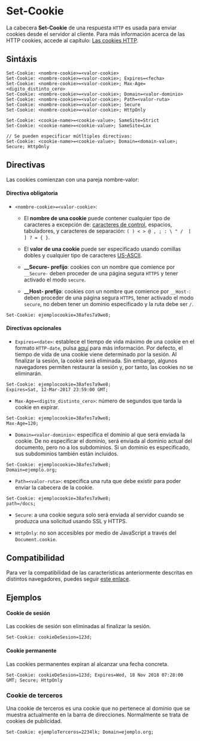 # Set-Cookie

La cabecera **Set-Cookie** de una respuesta `HTTP` es usada para enviar cookies
desde el servidor al cliente. Para más información acerca de las HTTP cookies,
accede al capítulo: [Las cookies HTTP](./http-cookies.md).

## Sintáxis

```
Set-Cookie: <nombre-cookie>=<valor-cookie>
Set-Cookie: <nombre-cookie>=<valor-cookie>; Expires=<fecha>
Set-Cookie: <nombre-cookie>=<valor-cookie>; Max-Age=<digito_distinto_cero>
Set-Cookie: <nombre-cookie>=<valor-cookie>; Domain=<valor-dominio>
Set-Cookie: <nombre-cookie>=<valor-cookie>; Path=<valor-ruta>
Set-Cookie: <nombre-cookie>=<valor-cookie>; Secure
Set-Cookie: <nombre-cookie>=<valor-cookie>; HttpOnly

Set-Cookie: <cookie-name>=<cookie-value>; SameSite=Strict
Set-Cookie: <cookie-name>=<cookie-value>; SameSite=Lax

// Se pueden especificar mútltiples directivas:
Set-Cookie: <cookie-name>=<cookie-value>; Domain=<domain-value>; Secure; HttpOnly

```


## Directivas

Las cookies comienzan con una pareja nombre-valor:

#### Directiva obligatoria

* `<nombre-cookie>=<valor-cookie>`:

  * El **nombre de una cookie** puede contener cualquier tipo de caracteres a
excepción de: [caracteres de control](https://es.wikipedia.org/wiki/Carácter_de_control),
espacios, tabuladores, y caracteres de separación:  `( ) < > @ , ; : \ " /  [ ] ? = { }`.

  * El **valor de una cookie** puede ser especificado usando comillas dobles
  y cualquier tipo de caracteres [US-ASCII](http://www.columbia.edu/kermit/ascii.html).

  * **__Secure- prefijo**: cookies con un nombre que comience por
  `__Secure-` deben proceder de una página segura `HTTPS` y tener activado
  el modo `secure`.

  * **__Host- prefijo**: cookies con un nombre que comience por
  `__Host-`: deben proceder de una página segura `HTTPS`, tener activado
  el modo `secure`, no deben tener un dominio especificado y la ruta debe
  ser `/`.

```
Set-Cookie: ejemplocookie=38afes7a9we8;
```
#### Directivas opcionales

* `Expires=<date>`: establece el tiempo de vida máximo de una cookie en el formato `HTTP-date`, pulsa [aquí](https://developer.mozilla.org/en-US/docs/Web/HTTP/Headers/Date)
para más información. Por defecto, el tiempo de vida de una cookie viene
determinado por la sesión. Al finalizar la sesión, la cookie será eliminada.
Sin embargo, algunos navegadores permiten restaurar la sesión y, por tanto,
las cookies no se eliminarán.


```
Set-Cookie: ejemplocookie=38afes7a9we8;
Expires=Sat, 12-Mar-2017 23:59:00 GMT;
```

* `Max-Age=<digito_distinto_cero>`: número de segundos que tarda la cookie
en expirar.

```
Set-Cookie: ejemplocookie=38afes7a9we8;
Max-Age=120;
```

* `Domain=<valor-dominio>`: especifica el dominio al que será enviada la
cookie. De no especificar el dominio, será enviada al dominio actual del
documento, pero no a los subdominios. Si un dominio es especificado, sus
subdominios también están incluidos.

```
Set-Cookie: ejemplocookie=38afes7a9we8;
Domain=ejemplo.org;
```

* `Path=<valor-ruta>`: especifica una ruta que debe existir para poder
enviar la cabecera de la cookie.

```
Set-Cookie: ejemplocookie=38afes7a9we8;
path=/docs;
```

* `Secure`: a una cookie segura solo será enviada al servidor cuando se
produzca una solicitud usando SSL y HTTPS.

* `HttpOnly`: no son accesibles por medio de JavaScript a través del
`Document.cookie`.

## Compatibilidad

Para ver la compatibilidad de las características anteriormente descritas
en distintos navegadores, puedes seguir [este enlace](https://developer.mozilla.org/en-US/docs/Web/HTTP/Headers/Set-Cookie#Browser_compatibility).

## Ejemplos

#### Cookie de sesión

Las cookies de sesión son eliminadas al finalizar la sesión.
```
Set-Cookie: cookieDeSesion=123d;
```

#### Cookie permanente

Las cookies permanentes expiran al alcanzar una fecha concreta.
```
Set-Cookie: cookieDeSesion=123d; Expires=Wed, 18 Nov 2018 07:28:00 GMT; Secure; HttpOnly
```

### Cookie de terceros

Una cookie de terceros es una cookie que no pertenece al dominio que se
muestra actualmente en la barra de direcciones. Normalmente se trata de
cookies de publicidad.

```
Set-Cookie: ejemploTerceros=2234lk; Domain=ejemplo.org;
```
